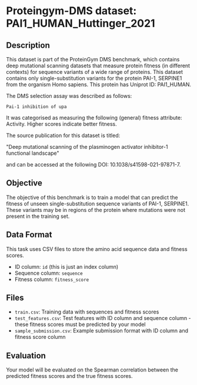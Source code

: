 
# Proteingym-DMS dataset: PAI1_HUMAN_Huttinger_2021

## Description

This dataset is part of the ProteinGym DMS benchmark, which contains deep mutational scanning datasets that measure
protein fitness (in different contexts) for sequence variants of a wide range of proteins. This dataset contains
only single-substitution variants for the protein PAI-1, SERPINE1 from the organism Homo sapiens. This protein has Uniprot ID: PAI1_HUMAN. 

The DMS selection assay was described as follows: 

    Pai-1 inhibition of upa

It was categorised as measuring the following (general) fitness attribute: Activity. Higher scores indicate better fitness.

The source publication for this dataset is titled: 

"Deep mutational scanning of the plasminogen activator inhibitor-1 functional landscape"

and can be accessed at the following DOI: 10.1038/s41598-021-97871-7.

## Objective

The objective of this benchmark is to train a model that can predict the fitness of unseen single-substitution sequence variants of PAI-1, SERPINE1.
These variants may be in regions of the protein where mutations were not present in the training set.

## Data Format

This task uses CSV files to store the amino acid sequence data and fitness scores.
- ID column: `id` (this is just an index column)
- Sequence column: `sequence`
- Fitness column: `fitness_score`

## Files

- `train.csv`: Training data with sequences and fitness scores
- `test_features.csv`: Test features with ID column and sequence column - these fitness scores must be predicted by your model
- `sample_submission.csv`: Example submission format with ID column and fitness score column

## Evaluation

Your model will be evaluated on the Spearman correlation between the predicted fitness scores and the true fitness scores.
